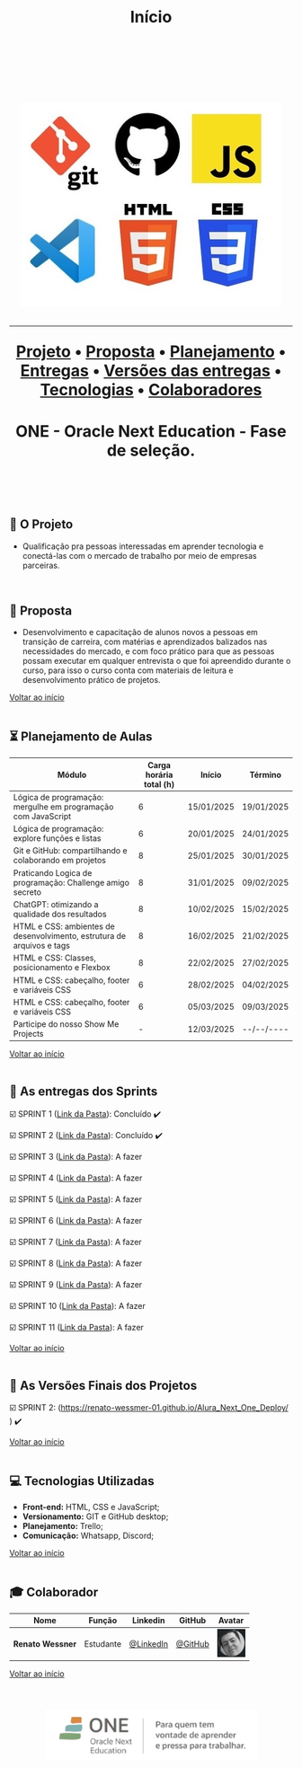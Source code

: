 <br>

<h1 align="center">
  Início
<h1 align="center">
<br>

<br>

<p align="center">
      <img src="/Imagens Geral/tech.JPG">
<p align="center">

<hr>

<p align="center">
  <a href ="#rocket-o-projeto">Projeto</a>  •
  <a href ="#dart-proposta">Proposta</a>  •
  <a href ="#hourglass_flowing_sand-planejamento-de-aulas">Planejamento</a>  •
  <a href ="#calendar-as-entregas-dos-sprints">Entregas</a>  •
  <a href ="#camera_flash-as-versões-finais-dos-projetos">Versões das entregas</a>  •
  <a href ="#computer-tecnologias-utilizadas">Tecnologias</a>  •
  <a href ="#mortar_board-colaborador">Colaboradores</a>
</p>

<h1 align="center">
  ONE - Oracle Next Education - Fase de seleção.
<h1 align="center">
<br>

## :rocket: O Projeto

* Qualificação pra pessoas interessadas em aprender  tecnologia e conectá-las com o mercado de trabalho por meio de empresas parceiras.
<br>

## :dart: Proposta

* Desenvolvimento e capacitação de alunos novos a pessoas em transição de carreira, com matérias e aprendizados balizados nas necessidades do mercado, e com foco prático para que as pessoas possam executar em qualquer entrevista o que foi apreendido durante o curso, para isso o curso conta com materiais de leitura e desenvolvimento prático de projetos.

<a href ="#pushpin-início">Voltar ao início</a>  
<br>

## :hourglass_flowing_sand: Planejamento de Aulas
      
|Módulo|Carga horária total (h)|Início| Término|
| -------- |-------- |-------- |-------- |
|Lógica de programação: mergulhe em programação com JavaScript|6|15/01/2025|19/01/2025|
|Lógica de programação: explore funções e listas|6|20/01/2025|24/01/2025|
|Git e GitHub: compartilhando e colaborando em projetos|8|25/01/2025|30/01/2025|
|Praticando Logica de programação: Challenge amigo secreto|8|31/01/2025|09/02/2025|
|ChatGPT: otimizando a qualidade dos resultados|8|10/02/2025|15/02/2025|
|HTML e CSS: ambientes de desenvolvimento, estrutura de arquivos e tags|8|16/02/2025|21/02/2025|
|HTML e CSS: Classes, posicionamento e Flexbox|8|22/02/2025|27/02/2025|
|HTML e CSS: cabeçalho, footer e variáveis CSS|6|28/02/2025|04/02/2025|
|HTML e CSS: cabeçalho, footer e variáveis CSS|6|05/03/2025|09/03/2025|
|Participe do nosso Show Me Projects|-|12/03/2025|--/--/----|

<a href ="#pushpin-início">Voltar ao início</a>  
<br>

## :calendar: As entregas dos Sprints

☑️ SPRINT 1 ([Link da Pasta](https://github.com/renato-wessmer/Alura_Next_One/tree/main/Curso_de_Logica_de_programacao_mergulhe_em_programacao_com_JavaScript)): Concluído :heavy_check_mark:

☑️ SPRINT 2 ([Link da Pasta](https://github.com/renato-wessmer/Alura_Next_One/tree/main/Curso_de_logica_de_programacao_explore_funcoes_e_listas)): Concluído :heavy_check_mark:

☑️ SPRINT 3 ([Link da Pasta]()): A fazer 

☑️ SPRINT 4 ([Link da Pasta]()): A fazer 

☑️ SPRINT 5 ([Link da Pasta]()): A fazer 

☑️ SPRINT 6 ([Link da Pasta]()): A fazer 

☑️ SPRINT 7 ([Link da Pasta]()): A fazer 

☑️ SPRINT 8 ([Link da Pasta]()): A fazer 

☑️ SPRINT 9 ([Link da Pasta]()): A fazer 

☑️ SPRINT 10 ([Link da Pasta]()): A fazer 

☑️ SPRINT 11 ([Link da Pasta]()): A fazer 

<a href ="#pushpin-início">Voltar ao início</a>  
<br> 

## :camera_flash: As Versões Finais dos Projetos

☑️ SPRINT 2: ([https://renato-wessmer-01.github.io/Alura_Next_One_Deploy/
](https://renato-wessmer-01.github.io/Alura_Next_One_Deploy/)) :heavy_check_mark:

<a href ="#pushpin-início">Voltar ao início</a>  
<br> 

## :computer: Tecnologias Utilizadas

* **Front-end:** HTML, CSS e JavaScript;   
* **Versionamento:** GIT e GitHub desktop;           
* **Planejamento:** Trello;
* **Comunicação:** Whatsapp, Discord;

<a href ="#pushpin-início">Voltar ao início</a>  
<br>     
      
## :mortar_board: Colaborador

|Nome|Função|Linkedin|GitHub|Avatar|
| -------- |-------- |-------- |-------- |-------- |
|**Renato Wessner**|Estudante| [@LinkedIn](https://www.linkedin.com/in/renato-wessmer-dev-gpti/)|[@GitHub](https://github.com/renato-wessmer)|<img src = "/Imagens Geral/renato.png" width="50" height="50"/>|

<a href ="#pushpin-início">Voltar ao início</a>  
<br>

<h1 align="center"> <img src = "Imagens Geral/Alura-Oracle.png" height="90" /></h1>    